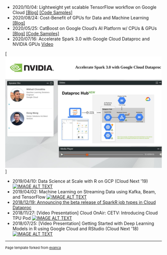 - 2020/10/04: Lightweight yet scalable TensorFlow workflow on Google Cloud [[Blog]](https://medium.com/@mchrestkha/lightweight-yet-scalable-tensorflow-workflow-on-google-cloud-b32e0ba410c6?source=friends_link&sk=2d170d715cb2540090e1dff87fa4bb5e) [[Code Samples]](https://github.com/mchrestkha/machine_learning_examples/tree/master/catsdogs/tensorflow)
- 2020/08/24: Cost-Benefit of GPUs for Data and Machine Learning [[Blog]](https://medium.com/@mchrestkha/cost-benefit-of-gpus-for-data-and-machine-learning-f7ce86e5a20f?source=friends_link&sk=aa03a4ac438b3f279133423d5862ede2) 
- 2020/05/25: CatBoost on Google Cloud’s AI Platform w/ CPUs & GPUs [[Blog]](https://medium.com/@mchrestkha/catboost-on-google-clouds-ai-platform-w-cpus-gpus-130e4407e132?source=friends_link&sk=95579b7ba4a447e581d6981c715b01d1) [[Code Samples]](https://github.com/mchrestkha/machine_learning_examples/tree/master/census)
- 2020/07/16: Accelerate Spark 3.0 with Google Cloud Dataproc and NVIDIA GPUs [Video](https://info.nvidia.com/accelerate-spark-3-with-gcp-and-nvidia-gpus-reg-page.html "Accelerate Spark 3.0 with Google Cloud Dataproc and NVIDIA GPUs
")

[![IMAGE ALT TEXT](https://raw.githubusercontent.com/mchrestkha/mchrestkha.github.io/master/images/dataproc_nvidia_webinar.jpeg)]

- 2019/04/10: Data Science at Scale with R on GCP (Cloud Next '19)
[![IMAGE ALT TEXT](https://img.youtube.com/vi/XpNVixSN-Mg/0.jpg)](https://www.youtube.com/watch?v=XpNVixSN-Mg "Data Science at Scale with R on GCP (Cloud Next '19)")
- 2019/04/02: Machine Learning on Streaming Data using Kafka, Beam, and TensorFlow
[![IMAGE ALT TEXT](https://cdn.vidyard.com/thumbnails/Xk4mTCGIRBAxFX6BKSGJJg/0237f6efc0ee69a356e06f.jpg)](https://videos.confluent.io/watch/xJADoLGgH145sD2zApjaXM "Machine Learning on Streaming Data using Kafka, Beam, and TensorFlow")
- [2018/12/19: Announcing the beta release of SparkR job types in Cloud Dataproc](https://cloud.google.com/blog/products/ai-machine-learning/announcing-the-beta-release-of-sparkr-job-types-in-cloud-dataproc)
- 2018/11/27: [Video Presentation] Cloud OnAir: CETV: Introducing Cloud TPU Pod
[![IMAGE ALT TEXT](https://img.youtube.com/vi/-G36qELTpfc/0.jpg)](https://www.youtube.com/watch?v=-G36qELTpfc "Cloud OnAir: CETV: Introducing Cloud TPU Pod")
- 2018/07/25: [Video Presentation] Getting Started with Deep Learning Models in R using Google Cloud and RStudio (Cloud Next '18)
[![IMAGE ALT TEXT](https://img.youtube.com/vi/y6vPAe9Z7QI/0.jpg)](https://www.youtube.com/watch?v=y6vPAe9Z7QI "Getting Started with Deep Learning Models in R using Google Cloud and RStudio (Cloud Next '18)")

---
<p style="font-size:11px">Page template forked from <a href="https://github.com/evanca/quick-portfolio">evanca</a></p>
<!-- Remove above link if you don't want to attibute -->
